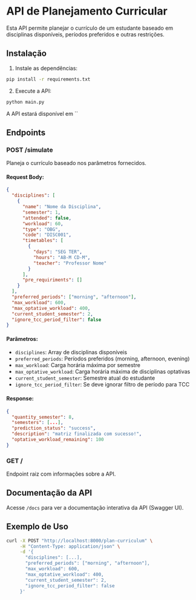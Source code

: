 # API de Planejamento Curricular

Esta API permite planejar o currículo de um estudante baseado em disciplinas disponíveis, períodos preferidos e outras restrições.

## Instalação

1. Instale as dependências:
```bash
pip install -r requirements.txt
```

2. Execute a API:
```bash
python main.py
```

A API estará disponível em ``

## Endpoints

### POST /simulate

Planeja o currículo baseado nos parâmetros fornecidos.

#### Request Body:
```json
{
  "disciplines": [
    {
      "name": "Nome da Disciplina",
      "semester": 1,
      "attended": false,
      "workload": 60,
      "type": "OBG",
      "code": "DISC001",
      "timetables": [
        {
          "days": "SEG TER",
          "hours": "AB-M CD-M",
          "teacher": "Professor Nome"
        }
      ],
      "pre_requiriments": []
    }
  ],
  "preferred_periods": ["morning", "afternoon"],
  "max_workload": 600,
  "max_optative_workload": 400,
  "current_student_semester": 2,
  "ignore_tcc_period_filter": false
}
```

#### Parâmetros:
- `disciplines`: Array de disciplinas disponíveis
- `preferred_periods`: Períodos preferidos (morning, afternoon, evening)
- `max_workload`: Carga horária máxima por semestre
- `max_optative_workload`: Carga horária máxima de disciplinas optativas
- `current_student_semester`: Semestre atual do estudante
- `ignore_tcc_period_filter`: Se deve ignorar filtro de período para TCC

#### Response:
```json
{
  "quantity_semester": 8,
  "semesters": [...],
  "prediction_status": "success",
  "description": "matriz finalizada com sucesso!",
  "optative_workload_remaining": 100
}
```

### GET /

Endpoint raiz com informações sobre a API.

## Documentação da API

Acesse `/docs` para ver a documentação interativa da API (Swagger UI).

## Exemplo de Uso

```bash
curl -X POST "http://localhost:8000/plan-curriculum" \
     -H "Content-Type: application/json" \
     -d '{
       "disciplines": [...],
       "preferred_periods": ["morning", "afternoon"],
       "max_workload": 600,
       "max_optative_workload": 400,
       "current_student_semester": 2,
       "ignore_tcc_period_filter": false
     }'
``` 